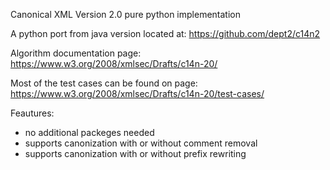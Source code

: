 Canonical XML Version 2.0 pure python implementation

A python port from java version located at:
    https://github.com/dept2/c14n2

Algorithm documentation page:
    https://www.w3.org/2008/xmlsec/Drafts/c14n-20/

Most of the test cases can be found on page:
    https://www.w3.org/2008/xmlsec/Drafts/c14n-20/test-cases/

Feautures:
* no additional packeges needed
* supports canonization with or without comment removal
* supports canonization with or without prefix rewriting
